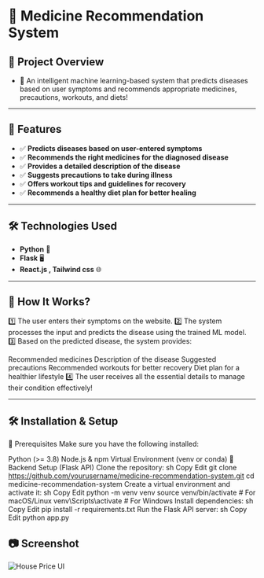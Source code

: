 # **🏥 Medicine Recommendation System**

## **🌟 Project Overview**
- 🚀 An intelligent machine learning-based system that predicts diseases based on user symptoms and recommends appropriate medicines, precautions, workouts, and diets!

---

## **🚀 Features**
- ✅ **Predicts diseases based on user-entered symptoms**
- ✅ **Recommends the right medicines for the diagnosed disease**
- ✅ **Provides a detailed description of the disease**
- ✅ **Suggests precautions to take during illness**
- ✅ **Offers workout tips and guidelines for recovery**
- ✅ **Recommends a healthy diet plan for better healing**

---

## **🛠️ Technologies Used**
- **Python** 🐍
- **Flask** 🖥️
- **React.js , Tailwind css** 🌐


---

## **🎯 How It Works?**
1️⃣ The user enters their symptoms on the website.
2️⃣ The system processes the input and predicts the disease using the trained ML model.
3️⃣ Based on the predicted disease, the system provides:

Recommended medicines
Description of the disease
Suggested precautions
Recommended workouts for better recovery
Diet plan for a healthier lifestyle
4️⃣ The user receives all the essential details to manage their condition effectively!

---

## **🛠️ Installation & Setup**

📌 Prerequisites
Make sure you have the following installed:

Python (>= 3.8)
Node.js & npm
Virtual Environment (venv or conda)
🔧 Backend Setup (Flask API)
Clone the repository:
sh
Copy
Edit
git clone https://github.com/yourusername/medicine-recommendation-system.git
cd medicine-recommendation-system
Create a virtual environment and activate it:
sh
Copy
Edit
python -m venv venv
source venv/bin/activate  # For macOS/Linux
venv\Scripts\activate  # For Windows
Install dependencies:
sh
Copy
Edit
pip install -r requirements.txt
Run the Flask API server:
sh
Copy
Edit
python app.py
## **📷 Screenshot**
![House Price UI](Housing_Price_UI.png)





